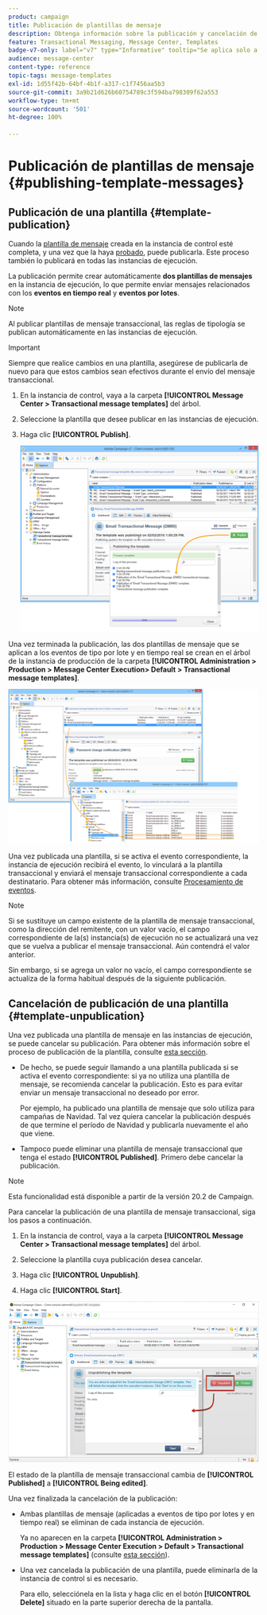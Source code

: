 ```yaml
---
product: campaign
title: Publicación de plantillas de mensaje
description: Obtenga información sobre la publicación y cancelación de publicación de plantillas de mensaje transaccional en Adobe Campaign Classic
feature: Transactional Messaging, Message Center, Templates
badge-v7-only: label="v7" type="Informative" tooltip="Se aplica solo a Campaign Classic v7"
audience: message-center
content-type: reference
topic-tags: message-templates
exl-id: 1d55f42b-64bf-4b1f-a317-c1f7456aa5b3
source-git-commit: 3a9b21d626b60754789c3f594ba798309f62a553
workflow-type: tm+mt
source-wordcount: '501'
ht-degree: 100%

---
```


# Publicación de plantillas de mensaje {#publishing-template-messages}



## Publicación de una plantilla {#template-publication}

Cuando la [plantilla de mensaje](../../message-center/using/creating-the-message-template.md) creada en la instancia de control esté completa, y una vez que la haya [probado](../../message-center/using/testing-message-templates.md), puede publicarla. Este proceso también lo publicará en todas las instancias de ejecución.

La publicación permite crear automáticamente **dos plantillas de mensajes** en la instancia de ejecución, lo que permite enviar mensajes relacionados con los **eventos en tiempo real** y **eventos por lotes**.

>[!NOTE]
>
>Al publicar plantillas de mensaje transaccional, las reglas de tipología se publican automáticamente en las instancias de ejecución.

>[!IMPORTANT]
>
>Siempre que realice cambios en una plantilla, asegúrese de publicarla de nuevo para que estos cambios sean efectivos durante el envío del mensaje transaccional.

1. En la instancia de control, vaya a la carpeta **[!UICONTROL Message Center > Transactional message templates]** del árbol.
1. Seleccione la plantilla que desee publicar en las instancias de ejecución.
1. Haga clic **[!UICONTROL Publish]**.

   ![](assets/messagecenter_publish_model_008.png)

Una vez terminada la publicación, las dos plantillas de mensaje que se aplican a los eventos de tipo por lote y en tiempo real se crean en el árbol de la instancia de producción de la carpeta **[!UICONTROL Administration > Production > Message Center Execution> Default > Transactional message templates]**.

![](assets/messagecenter_deployed_model_001.png)

Una vez publicada una plantilla, si se activa el evento correspondiente, la instancia de ejecución recibirá el evento, lo vinculará a la plantilla transaccional y enviará el mensaje transaccional correspondiente a cada destinatario. Para obtener más información, consulte [Procesamiento de eventos](../../message-center/using/about-event-processing.md).

>[!NOTE]
>
>Si se sustituye un campo existente de la plantilla de mensaje transaccional, como la dirección del remitente, con un valor vacío, el campo correspondiente de la(s) instancia(s) de ejecución no se actualizará una vez que se vuelva a publicar el mensaje transaccional. Aún contendrá el valor anterior.
>
>Sin embargo, si se agrega un valor no vacío, el campo correspondiente se actualiza de la forma habitual después de la siguiente publicación.

## Cancelación de publicación de una plantilla {#template-unpublication}

Una vez publicada una plantilla de mensaje en las instancias de ejecución, se puede cancelar su publicación. Para obtener más información sobre el proceso de publicación de la plantilla, consulte [esta sección](#template-publication).

* De hecho, se puede seguir llamando a una plantilla publicada si se activa el evento correspondiente: si ya no utiliza una plantilla de mensaje, se recomienda cancelar la publicación. Esto es para evitar enviar un mensaje transaccional no deseado por error.

  Por ejemplo, ha publicado una plantilla de mensaje que solo utiliza para campañas de Navidad. Tal vez quiera cancelar la publicación después de que termine el período de Navidad y publicarla nuevamente el año que viene.

* Tampoco puede eliminar una plantilla de mensaje transaccional que tenga el estado **[!UICONTROL Published]**. Primero debe cancelar la publicación.

>[!NOTE]
>
>Esta funcionalidad está disponible a partir de la versión 20.2 de Campaign.

Para cancelar la publicación de una plantilla de mensaje transaccional, siga los pasos a continuación.

1. En la instancia de control, vaya a la carpeta **[!UICONTROL Message Center > Transactional message templates]** del árbol.
1. Seleccione la plantilla cuya publicación desea cancelar.
1. Haga clic **[!UICONTROL Unpublish]**.

   <!--1. Fill in the **[!UICONTROL Log of the process]** field.-->

1. Haga clic **[!UICONTROL Start]**.

![](assets/message-center-unpublish.png)

El estado de la plantilla de mensaje transaccional cambia de **[!UICONTROL Published]** a **[!UICONTROL Being edited]**.

Una vez finalizada la cancelación de la publicación:

* Ambas plantillas de mensaje (aplicadas a eventos de tipo por lotes y en tiempo real) se eliminan de cada instancia de ejecución.

  Ya no aparecen en la carpeta **[!UICONTROL Administration > Production > Message Center Execution > Default > Transactional message templates]** (consulte [esta sección](#template-publication)).

* Una vez cancelada la publicación de una plantilla, puede eliminarla de la instancia de control si es necesario.

  Para ello, selecciónela en la lista y haga clic en el botón **[!UICONTROL Delete]** situado en la parte superior derecha de la pantalla.
